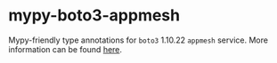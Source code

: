 # mypy-boto3-appmesh

Mypy-friendly type annotations for `boto3` 1.10.22 `appmesh` service.
More information can be found [here](https://github.com/vemel/mypy_boto3).